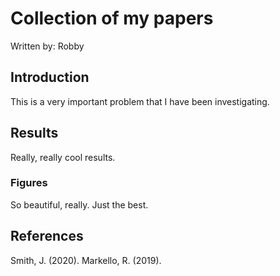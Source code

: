 # Collection of my papers

Written by: Robby

## Introduction

This is a very important problem that I have been investigating.

## Results

Really, really cool results.

### Figures

So beautiful, really. Just the best.

## References

Smith, J. (2020). 
Markello, R. (2019).
